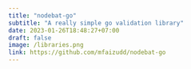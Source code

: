 ```yaml
---
title: "nodebat-go"
subtitle: "A really simple go validation library"
date: 2023-01-26T18:48:27+07:00
draft: false
image: /libraries.png
link: https://github.com/mfaizudd/nodebat-go
---
```

